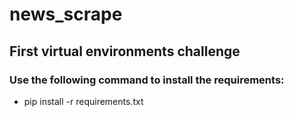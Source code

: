 # news_scrape
## First virtual environments challenge
### Use the following command to install the requirements:
- pip install -r requirements.txt
